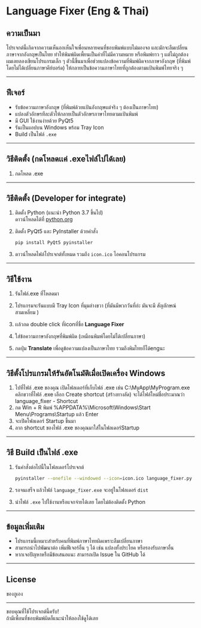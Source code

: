 
# Language Fixer (Eng & Thai)

## ความเป็นมา

โปรเจกต์นี้เกิดจากความเห็นอกเห็นใจเพื่อนหลายคนที่ชอบพิมพ์แบบไม่มองจอ และมักจะลืมเปลี่ยนภาษาจากอังกฤษเป็นไทย ทำให้พิมพ์ผิดเพี้ยนเป็นคำที่ไม่มีความหมาย หรือพิมพ์ยาว ๆ แต่ไม่ถูกต้อง ผมเลยลองเขียนโปรแกรมเล็ก ๆ ตัวนี้ขึ้นมาเพื่อช่วยแปลงข้อความที่พิมพ์ผิดจากภาษาอังกฤษ (ที่พิมพ์โดยไม่ได้เปลี่ยนภาษาคีย์บอร์ด) ให้กลายเป็นข้อความภาษาไทยที่ถูกต้องตามแป้นพิมพ์ไทยจริง ๆ

---

## ฟีเจอร์

- รับข้อความภาษาอังกฤษ (ที่พิมพ์ด้วยแป้นอังกฤษแต่จริง ๆ ต้องเป็นภาษาไทย)
- แปลงตัวอักษรทีละตัวให้กลายเป็นตัวอักษรภาษาไทยตามแป้นพิมพ์
- มี GUI ใช้งานง่ายด้วย PyQt5
- รันเป็นแอปบน Windows พร้อม Tray Icon
- Build เป็นไฟล์ `.exe`

---
## วิธีติดตั้ง (กดโหลดเเค่ .exeไฟล์ไปได้เลย)

1. กดโหลด .exe 
---

## วิธีติดตั้ง (Developer for integrate)

1. ติดตั้ง Python (แนะนำ Python 3.7 ขึ้นไป)  
   ดาวน์โหลดได้ที่ [python.org](https://www.python.org/downloads/)

2. ติดตั้ง PyQt5 และ PyInstaller ด้วยคำสั่ง

   ```bash
   pip install PyQt5 pyinstaller
   ```

3. ดาวน์โหลดไฟล์โปรเจกต์ทั้งหมด รวมถึง `icon.ico` ไอคอนโปรแกรม

---

## วิธีใช้งาน

1. รันไฟล์.exe ที่โหลดมา

2. โปรแกรมจะรันแบบมี Tray Icon ที่มุมล่างขวา (ที่มันมีพวกวันที่อ่ะ มันจะมี สัญลักษณ์ สามเหลี่ยม )

3. เเล้วกด double click ที่iconที่ชื่อ **Language Fixer**

4. ใส่ข้อความภาษาอังกฤษที่พิมพ์ผิด (เหมือนพิมพ์โดยไม่ได้เปลี่ยนภาษา)

5. กดปุ่ม **Translate** เพื่อดูข้อความแปลงเป็นภาษาไทย รวมถึงพิมไทยก็ได้engนะ

----
## วิธีตั้งโปรแกรมให้รันอัตโนมัติเมื่อเปิดเครื่อง Windows
1. ไปที่ไฟล์ .exe ของคุณ
เปิดโฟลเดอร์ที่เก็บไฟล์ .exe เช่น C:\MyApp\MyProgram.exe
คลิกขวาที่ไฟล์ .exe
เลือก Create shortcut (สร้างทางลัด)
จะได้ไฟล์ใหม่ชื่อประมาณว่า language_fixer - Shortcut
2. กด Win + R พิมพ์ %APPDATA%\Microsoft\Windows\Start Menu\Programs\Startup แล้ว Enter
3. จะเปิดโฟลเดอร์ Startup ขึ้นมา
4. ลาก shortcut ของไฟล์ .exe ของคุณมาใส่ในโฟลเดอร์Startup
----

## วิธี Build เป็นไฟล์ .exe

1. รันคำสั่งต่อไปนี้ในโฟลเดอร์โปรเจกต์

   ```bash
   pyinstaller --onefile --windowed --icon=icon.ico language_fixer.py
   ```

2. รอจนเสร็จ แล้วไฟล์ `language_fixer.exe` จะอยู่ในโฟลเดอร์ `dist`

3. นำไฟล์ `.exe` ไปใช้งานหรือแจกจ่ายได้เลย โดยไม่ต้องติดตั้ง Python

---


## ข้อมูลเพิ่มเติม

- โปรแกรมนี้เหมาะสำหรับคนที่พิมพ์ภาษาไทยผิดเพราะลืมเปลี่ยนภาษา  
- สามารถนำไปพัฒนาต่อ เพิ่มฟีเจอร์อื่น ๆ ได้ เช่น แปลงทั้งประโยค หรือรองรับภาษาอื่น  
- หากเจอปัญหาหรือมีข้อเสนอแนะ สามารถเปิด Issue ใน GitHub ได้

---

## License

ของกูเอง

---

ขอบคุณที่ใช้โปรเจกต์นี้ครับ!  
ถ้ามีเพื่อนที่ชอบพิมพ์ผิดก็แนะนำให้ลองใช้ดูได้เลย
